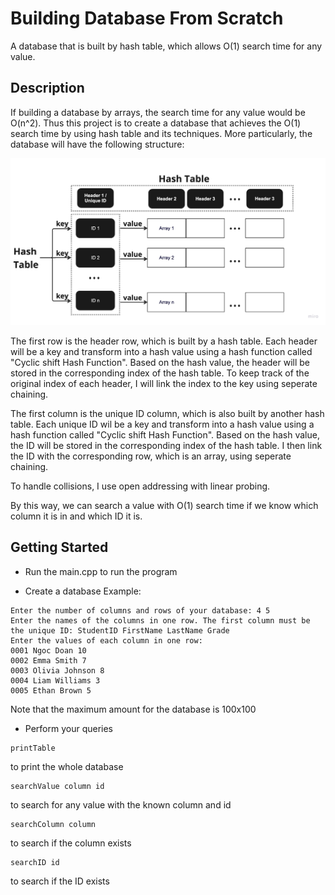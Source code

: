 # Building Database From Scratch

A database that is built by hash table, which allows O(1) search time for any value.

## Description

If building a database by arrays, the search time for any value would be O(n^2). Thus this project is to create a database that achieves the O(1) search time by using hash table and its techniques. More particularly, the database will have the following structure:

<img src="./structure.jpg">

The first row is the header row, which is built by a hash table. Each header will be a key and transform into a hash value using a hash function called "Cyclic shift Hash Function". Based on the hash value, the header will be stored in the corresponding index of the hash table. To keep track of the original index of each header, I will link the index to the key using seperate chaining.

The first column is the unique ID column, which is also built by another hash table. Each unique ID wil be a key and transform into a hash value using a hash function called "Cyclic shift Hash Function". Based on the hash value, the ID will be stored in the corresponding index of the hash table. I then link the ID with the corresponding row, which is an array, using seperate chaining.

To handle collisions, I use open addressing with linear probing.

By this way, we can search a value with O(1) search time if we know which column it is in and which ID it is. 

## Getting Started

* Run the main.cpp to run the program
  
* Create a database
Example: 
```
Enter the number of columns and rows of your database: 4 5
Enter the names of the columns in one row. The first column must be the unique ID: StudentID FirstName LastName Grade
Enter the values of each column in one row:
0001 Ngoc Doan 10
0002 Emma Smith 7
0003 Olivia Johnson 8
0004 Liam Williams 3
0005 Ethan Brown 5
```
Note that the maximum amount for the database is 100x100

* Perform your queries
```
printTable
```
  to print the whole database
```
searchValue column id
```
  to search for any value with the known column and id
```
searchColumn column
```
  to search if the column exists
```
searchID id
```
  to search if the ID exists